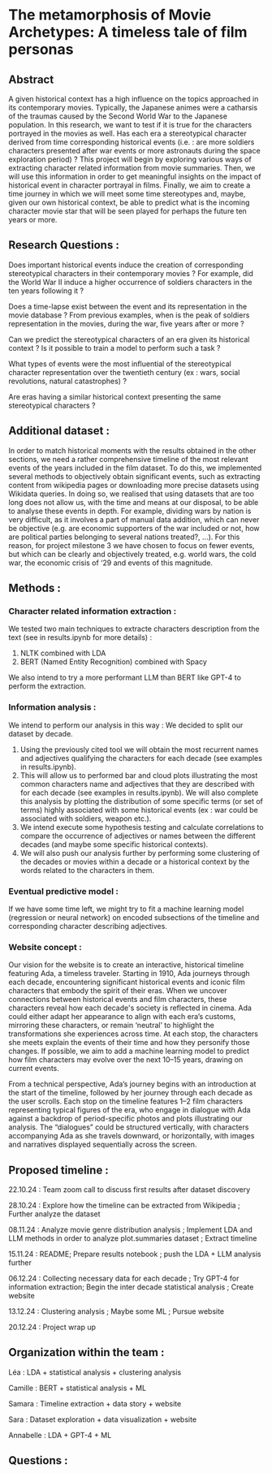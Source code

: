 # The metamorphosis of Movie Archetypes: A timeless tale of film personas

## Abstract
A given historical context has a high influence on the topics approached in its contemporary movies. Typically, the Japanese animes were a catharsis of the traumas caused by the Second World War to the Japanese population. In this research, we want to test if it is true for the characters portrayed in the movies as well. Has each era a stereotypical character derived from time corresponding historical events (i.e. : are more soldiers characters presented after war events or more astronauts during the space exploration period) ? 
This project will begin by exploring various ways of extracting character related information from movie summaries. Then, we will use this information in order to get meaningful insights on the impact of historical event in character portrayal in films. Finally, we aim to create a time journey in which we will meet some time stereotypes and, maybe, given our own historical context, be able to predict what is the incoming character movie star that will be seen played for perhaps the future ten years or more.

## Research Questions : 
Does important historical events induce the creation of corresponding stereotypical characters in their contemporary movies ? For example, did the World War II induce a higher occurrence of soldiers characters in the ten years following it ? 

Does a time-lapse exist between the event and its representation in the movie database ? From previous examples, when is the peak of soldiers representation in the movies, during the war, five years after or more ?

Can we predict the stereotypical characters of an era given its historical context ? Is it possible to train a model to perform such a task ?

What types of events were the most influential of the stereotypical character representation over the twentieth century (ex : wars, social revolutions,
natural catastrophes) ? 

Are eras having a similar historical context presenting the same stereotypical characters ?

## Additional dataset : 
In order to match historical moments with the results obtained in the other sections, we need a rather comprehensive timeline of the most relevant events of the years included in the film dataset. 
To do this, we implemented several methods to objectively obtain significant events, such as extracting content from wikipedia pages or downloading more precise datasets using Wikidata queries. 
In doing so, we realised that using datasets that are too long does not allow us, with the time and means at our disposal, to be able to analyse these events in depth. For example, dividing wars by nation is very difficult, as it involves a part of manual data addition, which can never be objective (e.g. are economic supporters of the war included or not, how are political parties belonging to several nations treated?, ...). For this reason, for project milestone 3 we have chosen to focus on fewer events, but which can be clearly and objectively treated, e.g. world wars, the cold war, the economic crisis of ‘29 and events of this magnitude.

## Methods : 

### Character related information extraction : 

We tested two main techniques to extracte characters description from the text (see in results.ipynb for more details) : 
1. NLTK combined with LDA
2. BERT (Named Entity Recognition) combined with Spacy

We also intend to try a more performant LLM than BERT like GPT-4 to perform the extraction.

### Information analysis : 

We intend to perform our analysis in this way : 
We decided to split our dataset by decade. 
1. Using the previously cited tool we will obtain the most recurrent names and adjectives qualifying the characters for each decade (see examples in results.ipynb).
2. This will allow us to performed bar and cloud plots illustrating the most common characters name and adjectives that they are described with for each decade (see examples in results.ipynb). We will also complete this analysis by plotting the distribution of some specific terms (or set of terms) highly associated with some historical events (ex : war could be associated with soldiers, weapon etc.). 
3. We intend execute some hypothesis testing and calculate correlations to compare the occurrence of adjectives or names between the different decades (and maybe some specific historical contexts).
4. We will also push our analysis further by performing some clustering of the decades or movies within a decade or a historical context by the words related to the characters in them.

### Eventual predictive model : 

If we have some time left, we might try to fit a machine learning model (regression or neural network) on encoded subsections of the timeline and corresponding character describing adjectives.  

### Website concept : 

Our vision for the website is to create an interactive, historical timeline featuring Ada, a timeless traveler. Starting in 1910, Ada journeys through each decade, encountering significant historical events and iconic film characters that embody the spirit of their eras. When we uncover connections between historical events and film characters, these characters reveal how each decade's society is reflected in cinema. Ada could either adapt her appearance to align with each era’s customs, mirroring these characters, or remain ‘neutral’ to highlight the transformations she experiences across time. At each stop, the characters she meets explain the events of their time and how they personify those changes. If possible, we aim to add a machine learning model to predict how film characters may evolve over the next 10–15 years, drawing on current events.

From a technical perspective, Ada’s journey begins with an introduction at the start of the timeline, followed by her journey through each decade as the user scrolls. Each stop on the timeline features 1–2 film characters representing typical figures of the era, who engage in dialogue with Ada against a backdrop of period-specific photos and plots illustrating our analysis. The “dialogues” could be structured vertically, with characters accompanying Ada as she travels downward, or horizontally, with images and narratives displayed sequentially across the screen.


## Proposed timeline :

22.10.24 : Team zoom call to discuss first results after dataset discovery

28.10.24 : Explore how the timeline can be extracted from Wikipedia ; Further analyze the dataset

08.11.24 : Analyze movie genre distribution analysis ; Implement LDA and LLM methods in order to analyze plot.summaries dataset ; Extract timeline

15.11.24 : README; Prepare results notebook ; push the LDA + LLM analysis further

06.12.24 : Collecting necessary data for each decade ; Try GPT-4 for information extraction; Begin the inter decade statistical analysis ; Create website

13.12.24 : Clustering analysis ; Maybe some ML ; Pursue website

20.12.24 : Project wrap up

## Organization within the team : 

Léa : LDA + statistical analysis + clustering analysis

Camille : BERT + statistical analysis + ML 

Samara : Timeline extraction + data story + website 

Sara : Dataset exploration + data visualization + website

Annabelle : LDA + GPT-4 + ML

## Questions : 
